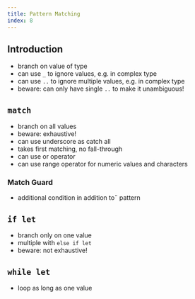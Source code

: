 ```yaml
---
title: Pattern Matching
index: 8
---
```


## Introduction

- branch on value of type
- can use `_` to ignore values, e.g. in complex type
- can use `..` to ignore multiple values, e.g. in complex type
- beware: can only have single `..` to make it unambiguous!

## `match`

- branch on all values
- beware: exhaustive!
- can use underscore as catch all
- takes first matching, no fall-through
- can use or operator
- can use range operator  for numeric values and characters

### Match Guard

- additional condition in addition to˝ pattern

## `if let`

- branch only on one value
- multiple with `else if let`
- beware: not exhaustive!

## `while let`

- loop as long as one value

